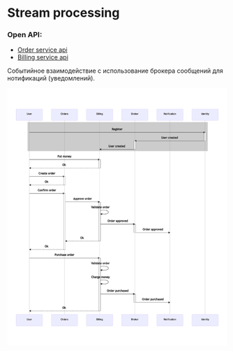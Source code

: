 # Stream processing

### Open API:
* [Order service api](order-service-api.yaml)
* [Billing service api](billing-service-api.yaml)

Cобытийное взаимодействие с использование брокера сообщений для нотификаций (уведомлений).

![Secuence](sequence.png)